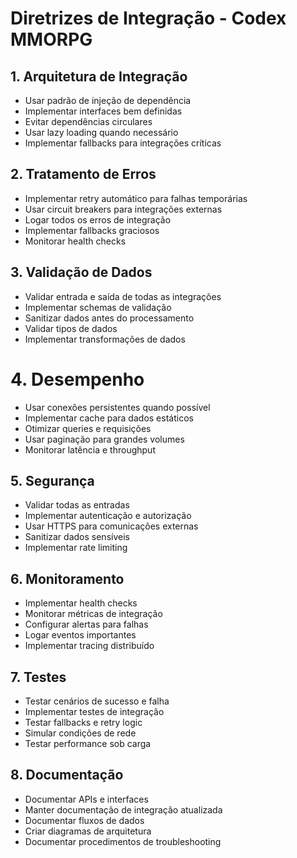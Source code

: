 # Diretrizes de Integração - Codex MMORPG

## 1. Arquitetura de Integração
- Usar padrão de injeção de dependência
- Implementar interfaces bem definidas
- Evitar dependências circulares
- Usar lazy loading quando necessário
- Implementar fallbacks para integrações críticas

## 2. Tratamento de Erros
- Implementar retry automático para falhas temporárias
- Usar circuit breakers para integrações externas
- Logar todos os erros de integração
- Implementar fallbacks graciosos
- Monitorar health checks

## 3. Validação de Dados
- Validar entrada e saída de todas as integrações
- Implementar schemas de validação
- Sanitizar dados antes do processamento
- Validar tipos de dados
- Implementar transformações de dados

# 4. Desempenho
- Usar conexões persistentes quando possível
- Implementar cache para dados estáticos
- Otimizar queries e requisições
- Usar paginação para grandes volumes
- Monitorar latência e throughput

## 5. Segurança
- Validar todas as entradas
- Implementar autenticação e autorização
- Usar HTTPS para comunicações externas
- Sanitizar dados sensíveis
- Implementar rate limiting

## 6. Monitoramento
- Implementar health checks
- Monitorar métricas de integração
- Configurar alertas para falhas
- Logar eventos importantes
- Implementar tracing distribuído

## 7. Testes
- Testar cenários de sucesso e falha
- Implementar testes de integração
- Testar fallbacks e retry logic
- Simular condições de rede
- Testar performance sob carga

## 8. Documentação
- Documentar APIs e interfaces
- Manter documentação de integração atualizada
- Documentar fluxos de dados
- Criar diagramas de arquitetura
- Documentar procedimentos de troubleshooting
